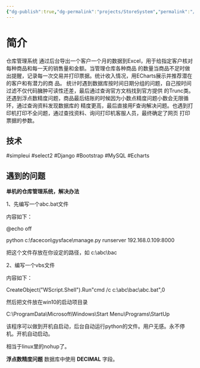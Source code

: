 ```yaml
---
{"dg-publish":true,"dg-permalink":"projects/StoreSystem","permalink":"/projects/StoreSystem/"}
---
```


# 简介

仓库管理系统
通过后台导出一个客户一个月的数据到Excel，用于给指定客户核对每种商品和每一天的销售量和金额。当管理仓库各种商品 的数量当商品不足时做出提醒，记录每一次交易并打印票据。统计收入情况，用ECharts展示并推荐潜在的客户和有潜力的商 品。 统计时遇到数据库按时间日期分组的问题，自己按时间过滤不仅代码臃肿可读性还差，最后通过查询官方文档找到官方提供 的Trunc类。还遇到浮点数精度问题，商品最后结账的时候因为小数点精度问题小数会无限循环，通过查询资料发现数据库的 精度更高，最后直接用F查询解决问题。也遇到打印机打印不全问题，通过查找资料、询问打印机客服人员，最终确定了网页 打印票据的参数。
## 技术

#simpleui #select2 #Django #Bootstrap #MySQL #Echarts 

## 遇到的问题

**单机的仓库管理系统，解决办法**

1、先编写一个abc.bat文件

内容如下：

@echo off

python c:\facecon\gysface\manage.py runserver 192.168.0.109:8000

把这个文件存放在你设定的路径，如 c:\abc\bac

2、编写一个vbs文件

内容如下：

CreateObject("WScript.Shell").Run"cmd /c c:\abc\bac\abc.bat",0

然后把文件放在win10的启动项目录

C:\ProgramData\Microsoft\Windows\Start Menu\Programs\StartUp

该程序可以做到开机自启动，后台自动运行python的文件。用户无感。永不停机。开机自动启动。

相当于linux里的nohup了。

**浮点数精度问题**
数据库中使用 **DECIMAL** 字段。